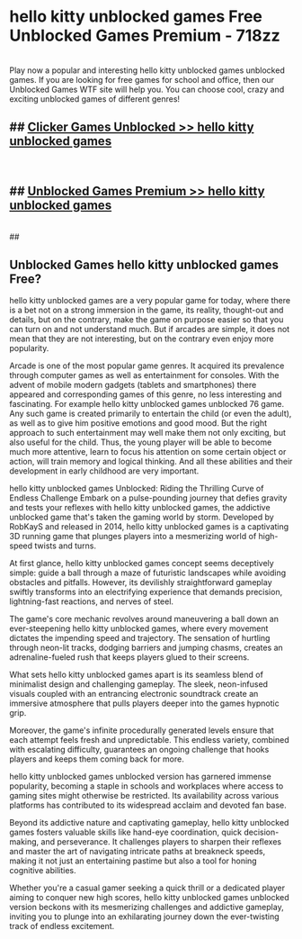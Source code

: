 # hello kitty unblocked games  Free Unblocked Games Premium - 718zz <br>
<br>
Play now a popular and interesting hello kitty unblocked games unblocked games. If you are looking for free games for school and office, then our Unblocked Games WTF site will help you. You can choose cool, crazy and exciting unblocked games of different genres!


## ##  [Clicker Games Unblocked >> hello kitty unblocked games](http://freeplayer.one?title=hello_kitty_unblocked_games&ref=UGames)
  <br>

##  ## [Unblocked Games Premium >> hello kitty unblocked games](http://freeplayer.one?title=hello_kitty_unblocked_games&ref=UGames)
  <br>
  ##



## Unblocked Games hello kitty unblocked games Free?

hello kitty unblocked games are a very popular game for today, where there is a bet not on a strong immersion in the game, its reality, thought-out and details, but on the contrary, make the game on purpose easier so that you can turn on and not understand much. But if arcades are simple, it does not mean that they are not interesting, but on the contrary even enjoy more popularity.

Arcade is one of the most popular game genres. It acquired its prevalence through computer games as well as entertainment for consoles. With the advent of mobile modern gadgets (tablets and smartphones) there appeared and corresponding games of this genre, no less interesting and fascinating. For example hello kitty unblocked games unblocked 76 game. Any such game is created primarily to entertain the child (or even the adult), as well as to give him positive emotions and good mood. But the right approach to such entertainment may well make them not only exciting, but also useful for the child. Thus, the young player will be able to become much more attentive, learn to focus his attention on some certain object or action, will train memory and logical thinking. And all these abilities and their development in early childhood are very important.

hello kitty unblocked games Unblocked: Riding the Thrilling Curve of Endless Challenge
Embark on a pulse-pounding journey that defies gravity and tests your reflexes with hello kitty unblocked games, the addictive unblocked game that's taken the gaming world by storm. Developed by RobKayS and released in 2014, hello kitty unblocked games is a captivating 3D running game that plunges players into a mesmerizing world of high-speed twists and turns.

At first glance, hello kitty unblocked games concept seems deceptively simple: guide a ball through a maze of futuristic landscapes while avoiding obstacles and pitfalls. However, its devilishly straightforward gameplay swiftly transforms into an electrifying experience that demands precision, lightning-fast reactions, and nerves of steel.

The game's core mechanic revolves around maneuvering a ball down an ever-steepening hello kitty unblocked games, where every movement dictates the impending speed and trajectory. The sensation of hurtling through neon-lit tracks, dodging barriers and jumping chasms, creates an adrenaline-fueled rush that keeps players glued to their screens.

What sets hello kitty unblocked games apart is its seamless blend of minimalist design and challenging gameplay. The sleek, neon-infused visuals coupled with an entrancing electronic soundtrack create an immersive atmosphere that pulls players deeper into the games hypnotic grip.

Moreover, the game's infinite procedurally generated levels ensure that each attempt feels fresh and unpredictable. This endless variety, combined with escalating difficulty, guarantees an ongoing challenge that hooks players and keeps them coming back for more.

hello kitty unblocked games unblocked version has garnered immense popularity, becoming a staple in schools and workplaces where access to gaming sites might otherwise be restricted. Its availability across various platforms has contributed to its widespread acclaim and devoted fan base.

Beyond its addictive nature and captivating gameplay, hello kitty unblocked games fosters valuable skills like hand-eye coordination, quick decision-making, and perseverance. It challenges players to sharpen their reflexes and master the art of navigating intricate paths at breakneck speeds, making it not just an entertaining pastime but also a tool for honing cognitive abilities.

Whether you're a casual gamer seeking a quick thrill or a dedicated player aiming to conquer new high scores, hello kitty unblocked games unblocked version beckons with its mesmerizing challenges and addictive gameplay, inviting you to plunge into an exhilarating journey down the ever-twisting track of endless excitement.